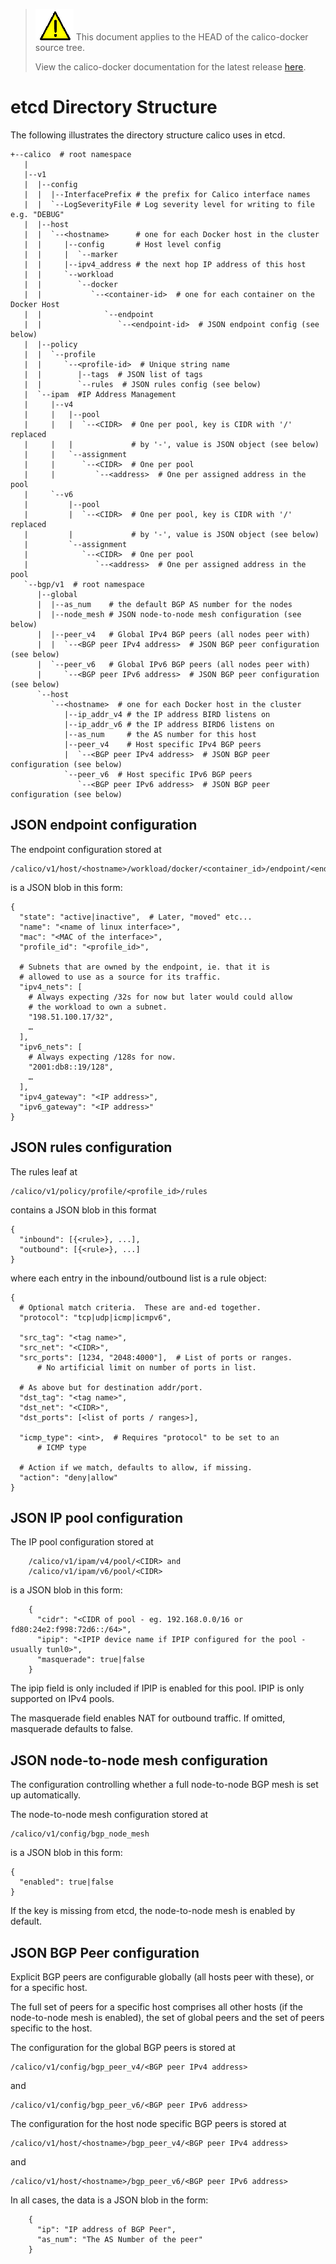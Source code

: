 <!--- master only -->
> ![warning](images/warning.png) This document applies to the HEAD of the calico-docker source tree.
>
> View the calico-docker documentation for the latest release [here](https://github.com/projectcalico/calico-docker/blob/v0.10.0/README.md).
<!--- else
> You are viewing the calico-docker documentation for release **release**.
<!--- end of master only -->

# etcd Directory Structure

The following illustrates the directory structure calico uses in etcd.

 	+--calico  # root namespace
 	   |
 	   |--v1
 	   |  |--config
 	   |  |  |--InterfacePrefix # the prefix for Calico interface names
 	   |  |  `--LogSeverityFile # Log severity level for writing to file e.g. "DEBUG"
	   |  |--host
	   |  |  `--<hostname>      # one for each Docker host in the cluster
	   |  |     |--config       # Host level config
	   |  |     |  `--marker
	   |  |     |--ipv4_address # the next hop IP address of this host
	   |  |     `--workload
	   |  |        `--docker
	   |  |           `--<container-id>  # one for each container on the Docker Host
	   |  |              `--endpoint
	   |  |                 `--<endpoint-id>  # JSON endpoint config (see below)
	   |  |--policy
	   |  |  `--profile
	   |  |     `--<profile-id>  # Unique string name
	   |  |        |--tags  # JSON list of tags
	   |  |        `--rules  # JSON rules config (see below)
	   |  `--ipam  #IP Address Management
	   |     |--v4
	   |     |   |--pool
	   |     |   |  `--<CIDR>  # One per pool, key is CIDR with '/' replaced
	   |     |   |             # by '-', value is JSON object (see below)
	   |     |   `--assignment
	   |     |      `--<CIDR>  # One per pool
	   |     |         `--<address>  # One per assigned address in the pool
	   |     `--v6
	   |         |--pool
	   |         |  `--<CIDR>  # One per pool, key is CIDR with '/' replaced
	   |         |             # by '-', value is JSON object (see below)
	   |         `--assignment
	   |            `--<CIDR>  # One per pool
	   |               `--<address>  # One per assigned address in the pool
 	   `--bgp/v1  # root namespace
 	      |--global
 	      |  |--as_num    # the default BGP AS number for the nodes
 	      |  |--node_mesh # JSON node-to-node mesh configuration (see below)
	      |  |--peer_v4   # Global IPv4 BGP peers (all nodes peer with)
	      |  |  `--<BGP peer IPv4 address>  # JSON BGP peer configuration (see below)
	      |  `--peer_v6   # Global IPv6 BGP peers (all nodes peer with)
	      |     `--<BGP peer IPv6 address>  # JSON BGP peer configuration (see below)
	      `--host
	         `--<hostname>  # one for each Docker host in the cluster
	            |--ip_addr_v4 # the IP address BIRD listens on
	            |--ip_addr_v6 # the IP address BIRD6 listens on
	            |--as_num     # the AS number for this host
	            |--peer_v4    # Host specific IPv4 BGP peers
	            |  `--<BGP peer IPv4 address>  # JSON BGP peer configuration (see below)
	            `--peer_v6  # Host specific IPv6 BGP peers
	               `--<BGP peer IPv6 address>  # JSON BGP peer configuration (see below)


## JSON endpoint configuration

The endpoint configuration stored at 

	/calico/v1/host/<hostname>/workload/docker/<container_id>/endpoint/<endpoint_id>

is a JSON blob in this form:

	{
	  "state": "active|inactive",  # Later, "moved" etc...
	  "name": "<name of linux interface>",
	  "mac": "<MAC of the interface>",
	  "profile_id": "<profile_id>",
	  
	  # Subnets that are owned by the endpoint, ie. that it is
	  # allowed to use as a source for its traffic.
	  "ipv4_nets": [
	    # Always expecting /32s for now but later would could allow
	    # the workload to own a subnet.
	    "198.51.100.17/32",
	    … 
	  ],
	  "ipv6_nets": [
	    # Always expecting /128s for now.
	    "2001:db8::19/128",
	    …
	  ],
	  "ipv4_gateway": "<IP address>",
	  "ipv6_gateway": "<IP address>"
	}

## JSON rules configuration

The rules leaf at 

	/calico/v1/policy/profile/<profile_id>/rules

contains a JSON blob in this format

	{
	  "inbound": [{<rule>}, ...],
	  "outbound": [{<rule>}, ...]
	}

where each entry in the inbound/outbound list is a rule object:

	{
	  # Optional match criteria.  These are and-ed together.
	  "protocol": "tcp|udp|icmp|icmpv6",

	  "src_tag": "<tag name>",
	  "src_net": "<CIDR>",
	  "src_ports": [1234, "2048:4000"],  # List of ports or ranges.
	      # No artificial limit on number of ports in list.

	  # As above but for destination addr/port.
	  "dst_tag": "<tag name>",
	  "dst_net": "<CIDR>",
	  "dst_ports": [<list of ports / ranges>],

	  "icmp_type": <int>,  # Requires "protocol" to be set to an 
	      # ICMP type 

	  # Action if we match, defaults to allow, if missing.
	  "action": "deny|allow"
	} 

## JSON IP pool configuration

The IP pool configuration stored at

        /calico/v1/ipam/v4/pool/<CIDR> and
        /calico/v1/ipam/v6/pool/<CIDR>

is a JSON blob in this form:

        {
          "cidr": "<CIDR of pool - eg. 192.168.0.0/16 or fd80:24e2:f998:72d6::/64>",
          "ipip": "<IPIP device name if IPIP configured for the pool - usually tunl0>",
          "masquerade": true|false
        }

The ipip field is only included if IPIP is enabled for this pool.  IPIP is only supported on IPv4 pools.  

The masquerade field enables NAT for outbound traffic.  If omitted, masquerade defaults to false.

## JSON node-to-node mesh configuration

The configuration controlling whether a full node-to-node BGP mesh is set up
automatically.

The node-to-node mesh configuration stored at

	/calico/v1/config/bgp_node_mesh

is a JSON blob in this form:

 	{
	  "enabled": true|false
	}

If the key is missing from etcd, the node-to-node mesh is enabled by default.

## JSON BGP Peer configuration

Explicit BGP peers are configurable globally (all hosts peer with these), or
for a specific host.

The full set of peers for a specific host comprises all other hosts (if the
node-to-node mesh is enabled), the set of global peers and the set of peers
specific to the host.

The configuration for the global BGP peers is stored at

	/calico/v1/config/bgp_peer_v4/<BGP peer IPv4 address>

and

	/calico/v1/config/bgp_peer_v6/<BGP peer IPv6 address>


The configuration for the host node specific BGP peers is stored at

	/calico/v1/host/<hostname>/bgp_peer_v4/<BGP peer IPv4 address>

and

	/calico/v1/host/<hostname>/bgp_peer_v6/<BGP peer IPv6 address>

In all cases, the data is a JSON blob in the form:

        {
          "ip": "IP address of BGP Peer",
          "as_num": "The AS Number of the peer"
        }

